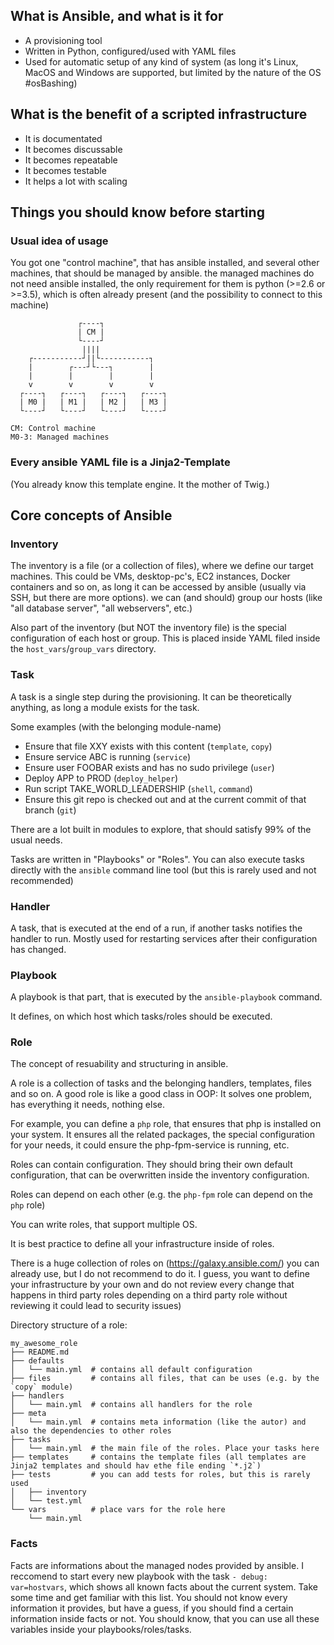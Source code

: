 ## What is Ansible, and what is it for

- A provisioning tool
- Written in Python, configured/used with YAML files
- Used for automatic setup of any kind of system (as long it's Linux, MacOS and Windows are supported, but limited by the nature of the OS #osBashing)


## What is the benefit of a scripted infrastructure

- It is documentated
- It becomes discussable
- It becomes repeatable
- It becomes testable
- It helps a lot with scaling

## Things you should know before starting

### Usual idea of usage

You got one "control machine", that has ansible installed, and several other machines, that should be managed by ansible.
the managed machines do not need ansible installed, the only requirement for them is python (>=2.6 or >=3.5), which is often already present (and the possibility to connect to this machine)

```
               ┌----┐
               | CM |
               └----┘
                ||||
    ┌-----------┘||└-----------┐
    |        ┌---┘└---┐        |
    |        |        |        |
    v        v        v        v
  ┌----┐   ┌----┐   ┌----┐   ┌----┐
  | M0 |   | M1 |   | M2 |   | M3 |
  └----┘   └----┘   └----┘   └----┘

CM: Control machine
M0-3: Managed machines
```

### Every ansible YAML file is a Jinja2-Template

(You already know this template engine. It the mother of Twig.)


## Core concepts of Ansible

### Inventory

The inventory is a file (or a collection of files), where we define our target machines.
This could be VMs, desktop-pc's, EC2 instances, Docker containers and so on, as long it can be accessed by ansible (usually via SSH, but there are more options).
we can (and should) group our hosts (like "all database server", "all webservers", etc.)

Also part of the inventory (but NOT the inventory file) is the special configuration of each host or group. This is placed inside YAML filed inside the `host_vars`/`group_vars` directory.


### Task

A task is a single step during the provisioning. It can be theoretically anything, as long a module exists for the task.

Some examples (with the belonging module-name)
- Ensure that file XXY exists with this content (`template`, `copy`)
- Ensure service ABC is running (`service`)
- Ensure user FOOBAR exists and has no sudo privilege (`user`)
- Deploy APP to PROD (`deploy_helper`)
- Run script TAKE_WORLD_LEADERSHIP (`shell`, `command`)
- Ensure this git repo is checked out and at the current commit of that branch (`git`)

There are a lot built in modules to explore, that should satisfy 99% of the usual needs.

Tasks are written in "Playbooks" or "Roles". You can also execute tasks directly with the `ansible` command line tool (but this is rarely used and not recommended)


### Handler

A task, that is executed at the end of a run, if another tasks notifies the handler to run.
Mostly used for restarting services after their configuration has changed.


### Playbook

A playbook is that part, that is executed by the `ansible-playbook` command.

It defines, on which host which tasks/roles should be executed.


### Role

The concept of resuability and structuring in ansible.

A role is a collection of tasks and the belonging handlers, templates, files and so on.
A good role is like a good class in OOP: It solves one problem, has everything it needs, nothing else.

For example, you can define a `php` role, that ensures that php is installed on your system.
It ensures all the related packages, the special configuration for your needs, it could ensure the php-fpm-service is running, etc.

Roles can contain configuration. They should bring their own default configuration, that can be overwritten inside the inventory configuration.

Roles can depend on each other (e.g. the `php-fpm` role can depend on the `php` role)

You can write roles, that support multiple OS.

It is best practice to define all your infrastructure inside of roles.

There is a huge collection of roles on (https://galaxy.ansible.com/) you can already use, but I do not recommend to do it.
I guess, you want to define your infrastructure by your own and do not review every change that happens in third party roles 
depending on a third party role without reviewing it could lead to security issues)

Directory structure of a role:

```
my_awesome_role
├── README.md
├── defaults
│   └── main.yml  # contains all default configuration
├── files         # contains all files, that can be uses (e.g. by the `copy` module)
├── handlers     
│   └── main.yml  # contains all handlers for the role
├── meta
│   └── main.yml  # contains meta information (like the autor) and also the dependencies to other roles
├── tasks
│   └── main.yml  # the main file of the roles. Place your tasks here
├── templates     # contains the template files (all templates are Jinja2 templates and should hav ethe file ending `*.j2`)
├── tests         # you can add tests for roles, but this is rarely used
│   ├── inventory
│   └── test.yml
└── vars          # place vars for the role here
    └── main.yml
```

### Facts

Facts are informations about the managed nodes provided by ansible.
I reccomend to start every new playbook with the task `- debug:  var=hostvars`, which shows all known facts about the current system.
Take some time and get familiar with this list.
You should not know every information it provides, but have a guess, if you should find a certain information inside facts or not.
You should know, that you can use all these variables inside your playbooks/roles/tasks.

